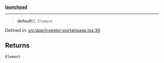 [**launchpad**](index.md)

***

> **default**(): `Element`

Defined in: [src/app/investor-portal/page.tsx:39](https://github.com/victorbratov/launchpad/blob/76a3946e066bd4867b4d8959b0de6dc2965f2137/src/app/investor-portal/page.tsx#L39)

## Returns

`Element`
